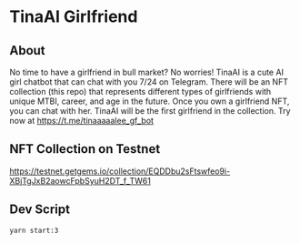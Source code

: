 # TinaAI Girlfriend

## About

No time to have a girlfriend in bull market? No worries! TinaAI is a cute AI girl chatbot that can chat with you 7/24 on Telegram. There will be an NFT collection (this repo) that represents different types of girlfriends with unique MTBI, career, and age in the future. Once you own a girlfriend NFT, you can chat with her. TinaAI will be the first girlfriend in the collection. Try now at https://t.me/tinaaaaalee_gf_bot

## NFT Collection on Testnet

https://testnet.getgems.io/collection/EQDDbu2sFtswfeo9i-XBjTgJxB2aowcFpbSyuH2DT_f_TW61

## Dev Script

```bash
yarn start:3
```
